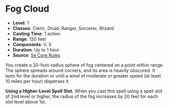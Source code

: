 # Fog Cloud

- **Level**: 1
- **Classes**: Cleric, Druid, Ranger, Sorcerer, Wizard
- **Casting Time**: 1 action
- **Range**: 120 feet
- **Components**: V, S
- **Duration**: Up to 1 hour
- **Source**: [5e Core Rules](http://dnd.wizards.com/articles/features/systems-reference-document-srd)

You create a 20-foot-radius sphere of fog centered on a point within range. The sphere spreads around corners, and its area is heavily obscured. It lasts for the duration or until a wind of moderate or greater speed (at least 10 miles per hour) disperses it.

**Using a Higher-Level Spell Slot.** When you cast this spell using a spell slot of 2nd level or higher, the radius of the fog increases by 20 feet for each slot level above 1st.
